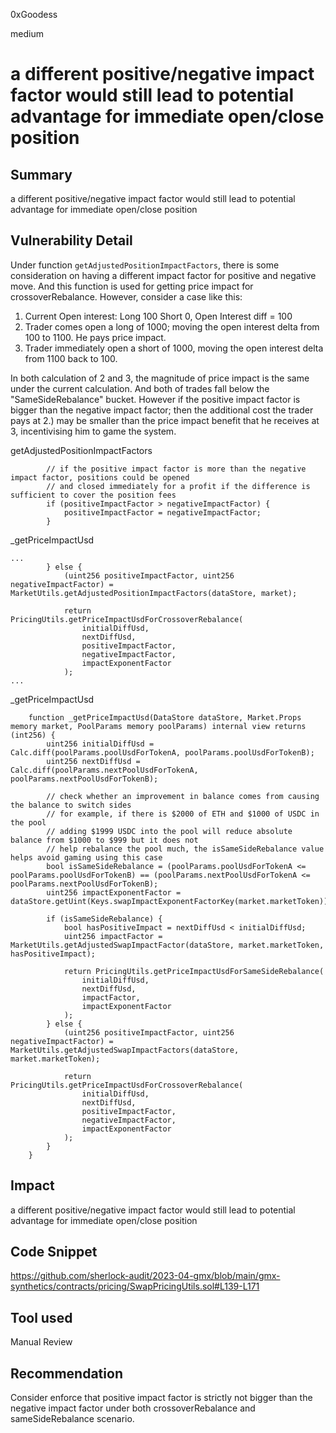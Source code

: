 0xGoodess

medium

# a different positive/negative impact factor would still lead to potential advantage for immediate open/close position

## Summary
a different positive/negative impact factor would still lead to potential advantage for immediate open/close position

## Vulnerability Detail

Under function `getAdjustedPositionImpactFactors`, there is some consideration on having a different impact factor for positive and negative move. And this function is used for getting price impact for crossoverRebalance. However, consider a case like this:

1. Current Open interest: Long 100 Short 0, Open Interest diff = 100
2. Trader comes open a long of 1000; moving the open interest delta from 100 to 1100. He pays price impact.
3. Trader immediately open a short of 1000, moving the open interest delta from 1100 back to 100.

In both calculation of 2 and 3, the magnitude of price impact is the same under the current calculation. And both of trades fall below the "SameSideRebalance" bucket. However if the positive impact factor is bigger than the negative impact factor; then the additional cost the trader pays at 2.) may be smaller than the price impact benefit that he receives at 3, incentivising him to game the system.

getAdjustedPositionImpactFactors
```solidity
        // if the positive impact factor is more than the negative impact factor, positions could be opened
        // and closed immediately for a profit if the difference is sufficient to cover the position fees
        if (positiveImpactFactor > negativeImpactFactor) {
            positiveImpactFactor = negativeImpactFactor;
        }
```

_getPriceImpactUsd
```solidity
...
        } else {
            (uint256 positiveImpactFactor, uint256 negativeImpactFactor) = MarketUtils.getAdjustedPositionImpactFactors(dataStore, market);

            return PricingUtils.getPriceImpactUsdForCrossoverRebalance(
                initialDiffUsd,
                nextDiffUsd,
                positiveImpactFactor,
                negativeImpactFactor,
                impactExponentFactor
            );
...
```
_getPriceImpactUsd
```solidity
    function _getPriceImpactUsd(DataStore dataStore, Market.Props memory market, PoolParams memory poolParams) internal view returns (int256) {
        uint256 initialDiffUsd = Calc.diff(poolParams.poolUsdForTokenA, poolParams.poolUsdForTokenB);
        uint256 nextDiffUsd = Calc.diff(poolParams.nextPoolUsdForTokenA, poolParams.nextPoolUsdForTokenB);

        // check whether an improvement in balance comes from causing the balance to switch sides
        // for example, if there is $2000 of ETH and $1000 of USDC in the pool
        // adding $1999 USDC into the pool will reduce absolute balance from $1000 to $999 but it does not
        // help rebalance the pool much, the isSameSideRebalance value helps avoid gaming using this case
        bool isSameSideRebalance = (poolParams.poolUsdForTokenA <= poolParams.poolUsdForTokenB) == (poolParams.nextPoolUsdForTokenA <= poolParams.nextPoolUsdForTokenB);
        uint256 impactExponentFactor = dataStore.getUint(Keys.swapImpactExponentFactorKey(market.marketToken));

        if (isSameSideRebalance) {
            bool hasPositiveImpact = nextDiffUsd < initialDiffUsd;
            uint256 impactFactor = MarketUtils.getAdjustedSwapImpactFactor(dataStore, market.marketToken, hasPositiveImpact);

            return PricingUtils.getPriceImpactUsdForSameSideRebalance(
                initialDiffUsd,
                nextDiffUsd,
                impactFactor,
                impactExponentFactor
            );
        } else {
            (uint256 positiveImpactFactor, uint256 negativeImpactFactor) = MarketUtils.getAdjustedSwapImpactFactors(dataStore, market.marketToken);

            return PricingUtils.getPriceImpactUsdForCrossoverRebalance(
                initialDiffUsd,
                nextDiffUsd,
                positiveImpactFactor,
                negativeImpactFactor,
                impactExponentFactor
            );
        }
    }
```
## Impact
a different positive/negative impact factor would still lead to potential advantage for immediate open/close position

## Code Snippet
https://github.com/sherlock-audit/2023-04-gmx/blob/main/gmx-synthetics/contracts/pricing/SwapPricingUtils.sol#L139-L171

## Tool used

Manual Review

## Recommendation
Consider enforce that positive impact factor is strictly not bigger than the negative impact factor under both crossoverRebalance and sameSideRebalance scenario.